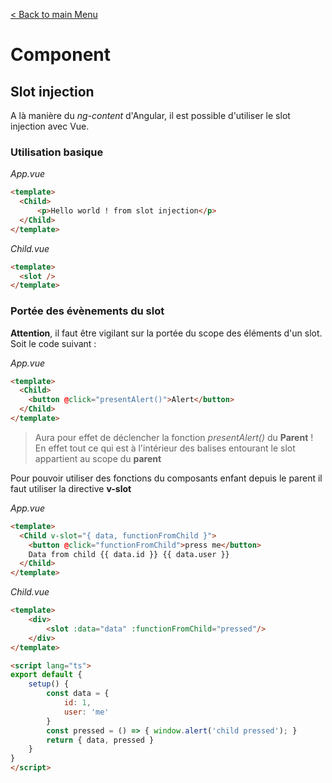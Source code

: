 [< Back to main Menu](https://github.com/gsoulie/vue-resources/blob/main/vue-index.md)    

# Component

## Slot injection

A là manière du *ng-content* d'Angular, il est possible d'utiliser le slot injection avec Vue.

### Utilisation basique

*App.vue*
````html
<template>
  <Child>
      <p>Hello world ! from slot injection</p>
  </Child>
</template>
````

*Child.vue*
````html
<template>
  <slot />
</template>
````

### Portée des évènements du slot

**Attention**, il faut être vigilant sur la portée du scope des éléments d'un slot. Soit le code suivant :

*App.vue*
````html
<template>
  <Child>
    <button @click="presentAlert()">Alert</button>
  </Child>
</template>
````

> Aura pour effet de déclencher la fonction *presentAlert()* du **Parent** ! En effet tout ce qui est à l'intérieur des balises entourant le slot appartient au scope du **parent**

Pour pouvoir utiliser des fonctions du composants enfant depuis le parent il faut utiliser la directive **v-slot**

*App.vue*
````html
<template>
  <Child v-slot="{ data, functionFromChild }">
    <button @click="functionFromChild">press me</button>
    Data from child {{ data.id }} {{ data.user }}
  </Child>
</template>
````

*Child.vue*
````html
<template>
    <div>
        <slot :data="data" :functionFromChild="pressed"/>
    </div>
</template>

<script lang="ts">
export default {
    setup() {
        const data = {
            id: 1,
            user: 'me'
        }
        const pressed = () => { window.alert('child pressed'); }
        return { data, pressed }
    }
}
</script>
````
